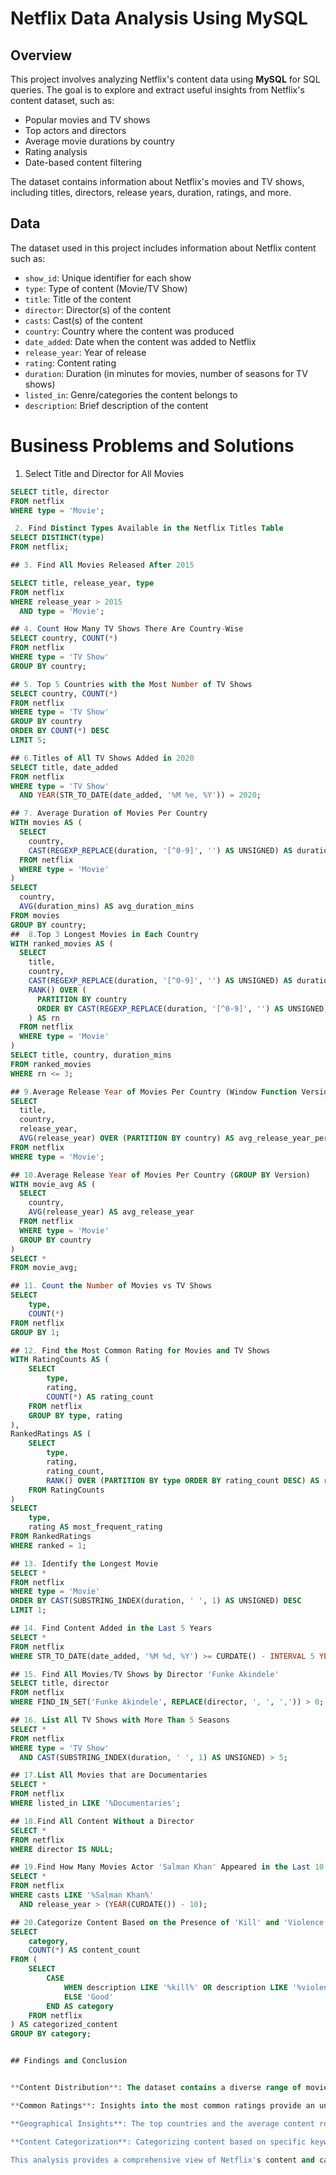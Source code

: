 # Netflix Data Analysis Using MySQL

## Overview
This project involves analyzing Netflix's content data using **MySQL** for SQL queries. The goal is to explore and extract useful insights from Netflix's content dataset, such as:
- Popular movies and TV shows
- Top actors and directors
- Average movie durations by country
- Rating analysis
- Date-based content filtering

The dataset contains information about Netflix's movies and TV shows, including titles, directors, release years, duration, ratings, and more.


## Data

The dataset used in this project includes information about Netflix content such as:
- `show_id`: Unique identifier for each show
- `type`: Type of content (Movie/TV Show)
- `title`: Title of the content
- `director`: Director(s) of the content
- `casts`: Cast(s) of the content
- `country`: Country where the content was produced
- `date_added`: Date when the content was added to Netflix
- `release_year`: Year of release
- `rating`: Content rating
- `duration`: Duration (in minutes for movies, number of seasons for TV shows)
- `listed_in`: Genre/categories the content belongs to
- `description`: Brief description of the content

# Business Problems and Solutions
1. Select Title and Director for All Movies

```sql
SELECT title, director 
FROM netflix
WHERE type = 'Movie';

 2. Find Distinct Types Available in the Netflix Titles Table
SELECT DISTINCT(type) 
FROM netflix;

## 3. Find All Movies Released After 2015

SELECT title, release_year, type
FROM netflix
WHERE release_year > 2015
  AND type = 'Movie';

## 4. Count How Many TV Shows There Are Country-Wise
SELECT country, COUNT(*)
FROM netflix
WHERE type = 'TV Show'
GROUP BY country;

## 5. Top 5 Countries with the Most Number of TV Shows
SELECT country, COUNT(*)
FROM netflix
WHERE type = 'TV Show'
GROUP BY country
ORDER BY COUNT(*) DESC
LIMIT 5;

## 6.Titles of All TV Shows Added in 2020
SELECT title, date_added
FROM netflix
WHERE type = 'TV Show'
  AND YEAR(STR_TO_DATE(date_added, '%M %e, %Y')) = 2020;

## 7. Average Duration of Movies Per Country
WITH movies AS (
  SELECT
    country,
    CAST(REGEXP_REPLACE(duration, '[^0-9]', '') AS UNSIGNED) AS duration_mins
  FROM netflix
  WHERE type = 'Movie'
)
SELECT
  country,
  AVG(duration_mins) AS avg_duration_mins
FROM movies
GROUP BY country;
##  8.Top 3 Longest Movies in Each Country
WITH ranked_movies AS (
  SELECT
    title,
    country,
    CAST(REGEXP_REPLACE(duration, '[^0-9]', '') AS UNSIGNED) AS duration_mins,
    RANK() OVER (
      PARTITION BY country 
      ORDER BY CAST(REGEXP_REPLACE(duration, '[^0-9]', '') AS UNSIGNED) DESC
    ) AS rn
  FROM netflix
  WHERE type = 'Movie'
)
SELECT title, country, duration_mins
FROM ranked_movies
WHERE rn <= 3;

## 9.Average Release Year of Movies Per Country (Window Function Version)
SELECT
  title,
  country,
  release_year,
  AVG(release_year) OVER (PARTITION BY country) AS avg_release_year_per_country
FROM netflix
WHERE type = 'Movie';

## 10.Average Release Year of Movies Per Country (GROUP BY Version)
WITH movie_avg AS (
  SELECT
    country,
    AVG(release_year) AS avg_release_year
  FROM netflix
  WHERE type = 'Movie'
  GROUP BY country
)
SELECT * 
FROM movie_avg;

## 11. Count the Number of Movies vs TV Shows
SELECT 
    type,
    COUNT(*)
FROM netflix
GROUP BY 1;

## 12. Find the Most Common Rating for Movies and TV Shows
WITH RatingCounts AS (
    SELECT 
        type,
        rating,
        COUNT(*) AS rating_count
    FROM netflix
    GROUP BY type, rating
),
RankedRatings AS (
    SELECT 
        type,
        rating,
        rating_count,
        RANK() OVER (PARTITION BY type ORDER BY rating_count DESC) AS ranked
    FROM RatingCounts
)
SELECT 
    type,
    rating AS most_frequent_rating
FROM RankedRatings
WHERE ranked = 1;

## 13. Identify the Longest Movie
SELECT *
FROM netflix
WHERE type = 'Movie'
ORDER BY CAST(SUBSTRING_INDEX(duration, ' ', 1) AS UNSIGNED) DESC
LIMIT 1;

## 14. Find Content Added in the Last 5 Years
SELECT *
FROM netflix
WHERE STR_TO_DATE(date_added, '%M %d, %Y') >= CURDATE() - INTERVAL 5 YEAR;

## 15. Find All Movies/TV Shows by Director 'Funke Akindele'
SELECT title, director
FROM netflix
WHERE FIND_IN_SET('Funke Akindele', REPLACE(director, ', ', ',')) > 0;

## 16. List All TV Shows with More Than 5 Seasons
SELECT *
FROM netflix
WHERE type = 'TV Show'
  AND CAST(SUBSTRING_INDEX(duration, ' ', 1) AS UNSIGNED) > 5;

## 17.List All Movies that are Documentaries
SELECT * 
FROM netflix
WHERE listed_in LIKE '%Documentaries';

## 18.Find All Content Without a Director
SELECT * 
FROM netflix
WHERE director IS NULL;

## 19.Find How Many Movies Actor 'Salman Khan' Appeared in the Last 10 Years
SELECT * 
FROM netflix
WHERE casts LIKE '%Salman Khan%'
  AND release_year > (YEAR(CURDATE()) - 10);

## 20.Categorize Content Based on the Presence of 'Kill' and 'Violence' Keywords
SELECT 
    category,
    COUNT(*) AS content_count
FROM (
    SELECT 
        CASE 
            WHEN description LIKE '%kill%' OR description LIKE '%violence%' THEN 'Bad'
            ELSE 'Good'
        END AS category
    FROM netflix
) AS categorized_content
GROUP BY category;


## Findings and Conclusion


**Content Distribution**: The dataset contains a diverse range of movies and TV shows with varying ratings and genres.

**Common Ratings**: Insights into the most common ratings provide an understanding of the content's target audience.

**Geographical Insights**: The top countries and the average content releases by India highlight regional content distribution.

**Content Categorization**: Categorizing content based on specific keywords helps in understanding the nature of content available on Netflix.

This analysis provides a comprehensive view of Netflix's content and can help inform content strategy and decision-making.
